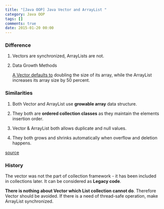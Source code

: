 ```yaml
---
title: "[Java OOP] Java Vector and ArrayList "
category: Java OOP
tags: []
comments: true
date: 2015-01-20 00:00
---
```



### Difference

1. Vectors are synchronized, ArrayLists are not.

1. Data Growth Methods

   [A Vector defaults to](http://stackoverflow.com/a/2986307) doubling the size of its array, while the ArrayList increases its array size by 50 percent.

### Similarities

1. Both Vector and ArrayList use **growable array** data structure.

1. They both are **ordered collection classes** as they maintain the elements insertion order.

1. Vector & ArrayList both allows duplicate and null values.

1. They both grows and shrinks automatically when overflow and deletion happens.

[source](http://beginnersbook.com/2013/12/difference-between-arraylist-and-vector-in-java/)

### History

The vector was not the part of collection framework - it has been included in collections later. It can be considered as **Legacy code**.

**There is nothing about Vector which List collection cannot do**. Therefore Vector should be avoided. If there is a need of thread-safe operation, make ArrayList synchronized.
